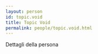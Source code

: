 ```yaml
---
layout: person
id: topic.void
title: Topic Void
permalink: people/topic.void.html
---
```


Dettagli della persona